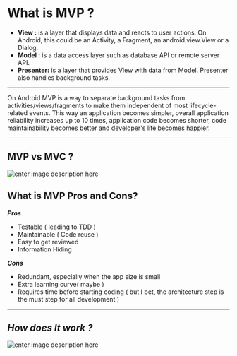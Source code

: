 **What is MVP ?**
=============
 - **View :** is a layer that displays data and reacts to user actions. On
   Android, this could be an Activity, a Fragment, an android.view.View
   or a Dialog.
 - **Model :** is a data access layer such as database API or remote server API.
 - **Presenter:** is a layer that provides View with data from Model. Presenter also handles background tasks.


----------

On Android MVP is a way to separate background tasks from activities/views/fragments to make them independent of most lifecycle-related events. This way an application becomes simpler, overall application reliability increases up to 10 times, application code becomes shorter, code maintainability becomes better and developer's life becomes happier.


----------

**MVP vs MVC ?**
------------
![enter image description here](https://lh3.googleusercontent.com/-z-YMiy8M_c8/WFh1GtNsenI/AAAAAAAAHdk/GkpPq_Y3C6EMz2s0NVS9RHfUOOwQqh0_QCLcB/s0/Screen+Shot+2016-12-20+at+01.01.14.png "Screen Shot 2016-12-20 at 01.01.14.png")

**What is MVP Pros and Cons?**
--------------------------
***Pros***
 - Testable ( leading to TDD ) 
 - Maintainable ( Code reuse ) 
 - Easy to get reviewed 
 - Information Hiding

***Cons***
 - Redundant, especially when the app size is small
 - Extra learning curve( maybe )
 - Requires time before starting coding ( but I bet, the architecture
   step is the must step for all development )

-----------------------------------------------------------

***How does It work ?***
-----------------------------

![enter image description here](https://lh3.googleusercontent.com/-2j5KgH7iCH4/WFhwfTovV4I/AAAAAAAAHdU/RHJs6oeqBjIoANU1wBBXy_QkH3kff85tgCLcB/s0/MVP.png "MVP.png")

